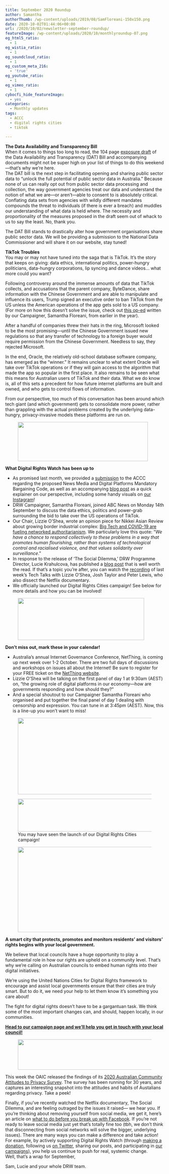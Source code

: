 ```yaml
---
title: September 2020 Roundup
author: Samantha
authorThumb: /wp-content/uploads/2019/08/SamFloreani-150x150.png
date: 2020-10-02T01:44:06+00:00
url: /2020/10/02/newsletter-september-roundup/
featureImage: /wp-content/uploads/2020/10/monthlyroundup-07.png
eg_html5_ratio:
  - 1
eg_wistia_ratio:
  - 1
eg_soundcloud_ratio:
  - 1
eg_custom_meta_216:
  - 'true'
eg_youtube_ratio:
  - 1
eg_vimeo_ratio:
  - 1
cybocfi_hide_featureImage:
  - yes
categories:
  - Monthly updates
tags:
  - ACCC
  - digital rights cities
  - tiktok

---
```

**The Data Availability and Transparency Bill**  
When it comes to things too long to read, the 104 page [exposure draft][1] of the Data Availability and Transparency (DAT) Bill and accompanying documents might not be super high on your list of things to do this weekend—that’s why we’re here.  
The DAT bill is the next step in facilitating opening and sharing public sector data to “unlock the full potential of public sector data in Australia.” Because none of us can really opt out from public sector data processing and collection, the way government agencies treat our data and understand the notion of what we are—or aren’t—able to consent to is absolutely critical. Conflating data sets from agencies with wildly different mandates compounds the threat to individuals (if there is ever a breach) and muddles our understanding of what data is held where. The necessity and proportionality of the measures proposed in the draft seem out of whack to us to say the least. No, thank you.

The DAT Bill stands to drastically alter how government organisations share public sector data. We will be providing a submission to the National Data Commissioner and will share it on our website, stay tuned!

**TikTok Troubles**  
You may or may not have tuned into the saga that is TikTok. It’s the story that keeps on giving: data ethics, international politics, power-hungry politicians, data-hungry corporations, lip syncing and dance videos… what more could you want?

Following controversy around the immense amounts of data that TikTok collects, and accusations that the parent company, ByteDance, share information with the Chinese Government and are able to manipulate and influence its users, Trump signed an executive order to ban TikTok from the US unless the American operations of the app gets sold to a US company. (For more on how this doesn’t solve the issue, check out [this op-ed][2] written by our Campaigner, Samantha Floreani, from earlier in the year).

After a handful of companies threw their hats in the ring, Microsoft looked to be the most promising—until the Chinese Government issued new regulations so that any transfer of technology to a foreign buyer would require permission from the Chinese Government. Needless to say, they rejected Microsoft.

In the end, Oracle, the relatively old-school database software company, has emerged as the “winner.” It remains unclear to what extent Oracle will take over TikTok operations or if they will gain access to the algorithm that made the app so popular in the first place. It also remains to be seen what this means for Australian users of TikTok and their data. What we do know is, all of this sets a precedent for how future internet platforms are built and owned, and who gets to control flows of information.  
  
From our perspective, too much of this conversation has been around which tech giant (and which government) gets to consolidate more power, rather than grappling with the actual problems created by the underlying data-hungry, privacy-invasive models these platforms are run on.

<div class="wp-block-image">
  <figure class="aligncenter size-large is-resized"><img loading="lazy" decoding="async" src="/wp-content/uploads/2020/10/Email_headers_highres-01-1024x310.png" alt="" class="wp-image-7296" width="412" height="124" srcset="/wp-content/uploads/2020/10/Email_headers_highres-01-1024x310.png 1024w, /wp-content/uploads/2020/10/Email_headers_highres-01-300x91.png 300w, /wp-content/uploads/2020/10/Email_headers_highres-01-768x233.png 768w, /wp-content/uploads/2020/10/Email_headers_highres-01.png 1376w" sizes="(max-width: 412px) 100vw, 412px" /></figure>
</div>

**What Digital Rights Watch has been up to**

  * As promised last month, we provided a [submission][3] to the ACCC regarding the proposed News Media and Digital Platforms Mandatory Bargaining Code, as well as an accompanying [blog post][4] as a quick explainer on our perspective, including some handy visuals on [our Instagram][5]!
  * DRW Campaigner, Samantha Floreani, joined ABC News on Monday 14th September to discuss the data ethics, politics and power-grab surrounding the bid to take over the US operations of TikTok.
  * Our Chair, Lizzie O’Shea, wrote an opinion piece for Nikkei Asian Review about growing border industrial complex: [Big Tech and COVID-19 are fueling networked authoritarianism][6]. We particularly love this quote: “_We have a chance to respond collectively to these problems in a way that promotes human flourishing, rather than systems of technological control and racialised violence, and that values solidarity over surveillance_.” 
  * In response to the release of ‘The Social Dilemma,’ DRW Programme Director, Lucie Krahulcova, has published a [blog post][7] that is well worth the read. If that’s a topic you’re after, you can watch the [recording][8] of last week’s Tech Talks with Lizzie O’Shea, Josh Taylor and Peter Lewis, who also dissect the Netflix documentary.
  * We officially launched our Digital Rights Cities campaign! See below for more details and how you can be involved!

<div class="wp-block-image">
  <figure class="aligncenter size-large is-resized"><img loading="lazy" decoding="async" src="/wp-content/uploads/2020/10/Email_headers_highres-06-1024x342.png" alt="" class="wp-image-7298" width="400" height="133" srcset="/wp-content/uploads/2020/10/Email_headers_highres-06-1024x342.png 1024w, /wp-content/uploads/2020/10/Email_headers_highres-06-300x100.png 300w, /wp-content/uploads/2020/10/Email_headers_highres-06-768x257.png 768w, /wp-content/uploads/2020/10/Email_headers_highres-06.png 1250w" sizes="(max-width: 400px) 100vw, 400px" /></figure>
</div>

**Don&#8217;t miss out, mark these in your calendar!**

  * Australia’s annual Internet Governance Conference, NetThing, is coming up next week over 1-2 October. There are two full days of discussions and workshops on issues all about the Internet! Be sure to register for your FREE ticket on the [NetThing website][9].
  * Lizzie O’Shea will be talking on the first panel of day 1 at 9:30am (AEST) on, “the growing role of digital platforms in our economy—how are governments responding and how should they?”
  * And a special shoutout to our Campaigner Samantha Floreani who organised and put together the final panel of day 1 dealing with censorship and expression. You can tune in at 3:45pm (AEST). Now, this is a line-up you won’t want to miss!

<div class="wp-block-image">
  <figure class="aligncenter size-large is-resized"><img loading="lazy" decoding="async" src="/wp-content/uploads/2020/10/Netthing_inclusionpanel.png" alt="" class="wp-image-7299" width="484" height="242" srcset="/wp-content/uploads/2020/10/Netthing_inclusionpanel.png 1024w, /wp-content/uploads/2020/10/Netthing_inclusionpanel-300x150.png 300w, /wp-content/uploads/2020/10/Netthing_inclusionpanel-768x384.png 768w" sizes="(max-width: 484px) 100vw, 484px" /></figure>
</div>

<div class="wp-block-image">
  <figure class="aligncenter size-large is-resized"><img loading="lazy" decoding="async" src="/wp-content/uploads/2020/10/Email_headers_highres-03-1024x171.png" alt="" class="wp-image-7300" width="621" height="104" srcset="/wp-content/uploads/2020/10/Email_headers_highres-03-1024x171.png 1024w, /wp-content/uploads/2020/10/Email_headers_highres-03-300x50.png 300w, /wp-content/uploads/2020/10/Email_headers_highres-03-768x128.png 768w, /wp-content/uploads/2020/10/Email_headers_highres-03-1536x256.png 1536w, /wp-content/uploads/2020/10/Email_headers_highres-03-2048x342.png 2048w" sizes="(max-width: 621px) 100vw, 621px" /><figcaption>You may have seen the launch of our Digital Rights Cities campaign!<br /></figcaption></figure>
</div>

<div class="wp-block-image">
  <figure class="aligncenter size-large is-resized"><img loading="lazy" decoding="async" src="/wp-content/uploads/2020/10/WEB_FB_BANNER_withtext_HIGHRES-02-1024x576.png" alt="" class="wp-image-7301" width="479" height="270" srcset="/wp-content/uploads/2020/10/WEB_FB_BANNER_withtext_HIGHRES-02-1024x576.png 1024w, /wp-content/uploads/2020/10/WEB_FB_BANNER_withtext_HIGHRES-02-300x169.png 300w, /wp-content/uploads/2020/10/WEB_FB_BANNER_withtext_HIGHRES-02-768x432.png 768w, /wp-content/uploads/2020/10/WEB_FB_BANNER_withtext_HIGHRES-02-1536x864.png 1536w, /wp-content/uploads/2020/10/WEB_FB_BANNER_withtext_HIGHRES-02-2048x1152.png 2048w" sizes="(max-width: 479px) 100vw, 479px" /></figure>
</div>

**A smart city that protects, promotes and monitors residents’ and visitors’ rights begins with your local government.**

We believe that local councils have a huge opportunity to play a fundamental role in how our rights are upheld on a community level. That’s why we’re calling on Australian councils to embed human rights into their digital initiatives.

We’re using the United Nations Cities for Digital Rights framework to encourage and assist local governments ensure that their cities are truly smart. But to do it, we need your help to let them know it’s something you care about!

The fight for digital rights doesn’t have to be a gargantuan task. We think some of the most important changes can, and should, happen locally, in our communities.

[**Head to our campaign page and we’ll help you get in touch with your local council!**][10]

<div class="wp-block-image">
  <figure class="aligncenter size-large is-resized"><img loading="lazy" decoding="async" src="/wp-content/uploads/2020/10/Email_headers_highres-02-1024x171.png" alt="" class="wp-image-7302" width="579" height="96" srcset="/wp-content/uploads/2020/10/Email_headers_highres-02-1024x171.png 1024w, /wp-content/uploads/2020/10/Email_headers_highres-02-300x50.png 300w, /wp-content/uploads/2020/10/Email_headers_highres-02-768x128.png 768w, /wp-content/uploads/2020/10/Email_headers_highres-02-1536x256.png 1536w, /wp-content/uploads/2020/10/Email_headers_highres-02-2048x342.png 2048w" sizes="(max-width: 579px) 100vw, 579px" /></figure>
</div>

This week the OAIC released the findings of its [2020 Australian Community Attitudes to Privacy Survey][11]. The survey has been running for 30 years, and captures an interesting snapshot into the attitudes and habits of Austalians regarding privacy. Take a peek!

Finally, if you’ve recently watched the Netflix documentary, The Social Dilemma, and are feeling outraged by the issues it raised— we hear you. If you’re thinking about removing yourself from social media, we get it, here’s an article on [what to do before you break up with Facebook][12]. If you’re not ready to leave social media just yet that’s totally fine too (tbh, we don’t think that disconnecting from social networks will solve the bigger, underlying issues). There are many ways you can make a difference and take action! For example, by actively supporting Digital Rights Watch (through [making a donation][13], following us [on Twitter][14], sharing our posts, and participating in [our campaigns][15]), you help us continue to push for real, systemic change.  
Well, that&#8217;s a wrap for September,  
  
Sam, Lucie and your whole DRW team.

 [1]: https://u1584542.ct.sendgrid.net/ss/c/atcYNHk4Eh2YdGnwBh-YDA2XqZ4BvKfwqMjhJ3bRLIppcYPJx_bns_axIHLV2hZHCg2HKGacmdLRmLClMiF9o4MLS-3l-_v-w1OO3Z8f-V9S3P8dawS_iO5Pvd_k9zc3eaYJKHRdfPYcMmkUKCBFaVnqppMA5v0ZnB5HhZZmjGBaHC2IbmwwEGJS8Th3xQMLQitx-Jo_ScwNBoQfQ_zGzB4I-ikq4cM32K1uYBfotHRforme0yGxFr6kiowztBrX2TemWtENJypudffxF2XC8FNKLYaSQ1aLzVpGgJrFNns/35h/THqqqrIgRbaFcZmRTaKWsQ/h0/OcJ0WXyBBQKIP4-OCNpnwLAvatAlWQ7E9MGvup9FRuA
 [2]: https://u1584542.ct.sendgrid.net/ss/c/atcYNHk4Eh2YdGnwBh-YDL2pqlARv2wBshrgOqWkXMHPoixLR5mf6lOc5b8ZdTDh__6naO2X6yIAmqMxJlil3-LzZ2nm7kQ014D6afJmoVwi7_xg0ddkae_lPTWsyaLN2R0gMIz8mE2iVD2JlVQMm04meatuT-FogkQKbsIxoLltA3kEU1FqYkR44VIPV4I1HyP6i3YpOt2phUo7TgTZRUy-JgkIw0ZMojUUgIXZXwbCasX9YV9ncoVvYuGtBiSOn21TpLRPc2jp-AQKEQ4YfoBy9X-7WpQYP9K0zwxiQ52o_jLXydsE3CmOfdaeTwOdokv4xjxqNfFwyrRfFKiuZOhlcWUQ_8yhnyUld_4Dd9z_3XFP7fYFGLaDjLzYl2qI1sKYnb2DDSBdoS0SU9hFKUX26EbXRUgH0oshnKCb31k/35h/THqqqrIgRbaFcZmRTaKWsQ/h1/RRss_nABr3rsv8EeeYFJjIhUmXz1tmH5yPjsSRWOD4c
 [3]: https://u1584542.ct.sendgrid.net/ss/c/CMxF4nARlf6wAFa1PSfv0mmZ9RIuK0LyVv5J0Wo3jtLbQYuZN58BSDpHzW6ON_XefmyGbUhlRMw2o37XHlDr1Hu2oOybR0dSQKPcDp05PRnQIM0986xLkUtAm49hUUxonawl5CkKKKN3Q4FND-qIZA9izJp3P86E0lYq9pJWapSDHSEOPOVCvGQKPH4XjRlVF1XaXKi4gOXrfBtyMRlrgUQXFCHmMUjyGJS1zhr1ZXyhxP7BXH_VjsnqNP4CaDp7D1Pz6ixpeYErTDq8OUzasFJwzU9fF7i8Gg7wZyiPDwufhj-ufYOhYFiIL8D8R1F89cUB78NKgO9H_AEQJeFLYVpfvKXAVpI-KlU2lg_rx74/35h/THqqqrIgRbaFcZmRTaKWsQ/h2/9lnS6b4aKTYdLkMn5LfzB7dWPjZLABdgx_eg5kChhho
 [4]: https://u1584542.ct.sendgrid.net/ss/c/CMxF4nARlf6wAFa1PSfv0mmZ9RIuK0LyVv5J0Wo3jtLbQYuZN58BSDpHzW6ON_Xe_Jin93oFEiss0xl3Wv5mQyzLep4TS1Bk61Crl1OOPXuMn14ii5c8JmXEo0YA77X8g2drXwuJZUcc2CnXtt_GerktYPx1WQ3k7zjwaHLiHtN4cdI6lTgUmM3pN3oTcIAllG_smse2mwywCFLRamQ8Rk9wDrtz1r7tJzsu_iVBP9dGuzoBcIfLwfMydDnOR5Cm0ObY5qP0TRbwwkhsTHR8vovYo3l-a7m4nFPMnn0tw-74QUsX9FbfEyfdqSZaDFI8dVnpIvQU_tjBtlJWyT2hI0aUtr_dBdfzkezkQNFBCQ0/35h/THqqqrIgRbaFcZmRTaKWsQ/h3/W0TYxpjkbjPDVc0SfT59CqFcICD-hKBPhmGwyflQTuc
 [5]: https://u1584542.ct.sendgrid.net/ss/c/atcYNHk4Eh2YdGnwBh-YDE-osrDsyUs4KS0eRiq-k7SjmczmnzaU6AnmsP1xH7AWxdCItM19GOboCZB9nZ6hUgcK_4FQLtE7Vo9MO52YVvdtTb5X3sLnipnfdVKl_J4AIxCd0ly5k--k-zaNJEhkvKaR7Q4KCM8ZyJ4-Wv12WR_0u1lziDntaOk-wrMZrllzOCBm_tS5uWN5Em7JHMCkGaggrNvy4-QUwubxgbBEY63IXu0bBkM5MRaIElwrpubUPGSQSI8xyTyAzRVAJxDPOQ/35h/THqqqrIgRbaFcZmRTaKWsQ/h4/qDL9aKN4X9RirfepXm4dk1ere8mXls2zqGq5EMeYypU
 [6]: https://u1584542.ct.sendgrid.net/ss/c/P8Elou2Rvc0qoMPEUZrMXVeji1rgn2bhZTfflY7dcE-egZheiRAHbLqmiezl0NtsTX9rkPDoYtbW63RNEXrfqbA54y1LAhqamMoyupPe71RRELjdyq_P6qJUtGhEaYVj58OrKmCs5o8xtKRBVjbUrWFX0fKHeOjKoFMNpeORJYYSjqsmjhrWf99XVbQoDG5ZMY-hrqo4rJ5uaFAGh2Y-3kKRqDVFNASU5GJEuEh2CjkFOTd--pyJfNpk1SOajqRwPh6Tm5FdCOifASJllVt1tlY9hfqFbhxectspfDxMnfjp7nX5CXhVXLYm7lTQnkd3cIKd7a3A2QENFF8ONfuXTg/35h/THqqqrIgRbaFcZmRTaKWsQ/h5/dHToMsR26KgLdnxWSZ2tb-O50WFse0-q_LOW08R0pSk
 [7]: https://u1584542.ct.sendgrid.net/ss/c/tTBUZwcBH_2q13Ow12s-jYjniiw5gMV66XhE3W7p8lN6lekBubVG5IgF2fldvFjVkgPXsOovzJDIjcBorrBhjmkqF1MgZaIMTxhcULmqWFGuDMMx1yRMLJhE8gddqFR_2KUS6Y1THeqOy4v1_78DP_CdtdISqDO9nCl6LeGolXEl3ePivJHs33a6n6y8s44UG2US3yUdDJklRH5i-hBwWAJqktZy3iEsf4AiyfA8Zm8KgIYCceUoRpsv597agfZh5coiH8hmeFpCrraKO9_k9D4cOl9hNdx27Kn6tTMf4Y4R_6BpL1Rl6on3ZrsIrE0n0Sm98uVrMWjPHicqSv0_yucoOXKit8hubr7JGoZ4Hko/35h/THqqqrIgRbaFcZmRTaKWsQ/h6/ujjJp8O1EmrWhymiI29jU3TQ63bfxdGc3O-iboH0qmw
 [8]: https://u1584542.ct.sendgrid.net/ss/c/P8Elou2Rvc0qoMPEUZrMXQOdkwYPfWp1lSbdBGL8OQkZBIAwRpAMXO0VP8S7qG9nNG5lCwcrbUcWp0cPDkPYnjrxbasxULctriVpbySv_gkuFSCJnv0SNxRwiIMtEC9uJskD8wVgOsdyWx3aiR8VYGHykt5T0mOnRGvzY1oyl9wcz8bZNqkiGs5xziCxp4FFe5pzUUOYrPGZW8zI0cF6iNLm2zYWbttyWutWb9lsqdwMcCARw4c-GYRz6SfbF_qVKkbIvUwJmiMhWKpO_tvtJamNfZEEeKoHxFiIxD3qBYVF_9UtaEnwpkfYJglTOOc0/35h/THqqqrIgRbaFcZmRTaKWsQ/h7/9JprRjYaOkplKNsUyP9UQaOR8V3cPK4Eu_77jEWX1Bw
 [9]: https://u1584542.ct.sendgrid.net/ss/c/atcYNHk4Eh2YdGnwBh-YDHhKSmRxDHpabaupyCgv9-SehXa-YmRWth0SDOwkyHErDx-1gSQqVJx7WByALD4goicfYDjCP337MUQHX_lVFqQo1Mphy83oTVMkSQS2DdzaIi4cFgJcjsx33r_SpzQUHV3rqlQEhgEA0S5XWINzh0wTcOgTIiRb3ggKhq1sqwnai7JGtA6MxDRo1VTk7PaJTAuy1N593m0DLkLbOXOdGEQS_afKFCi450WklCK7Caxy/35h/THqqqrIgRbaFcZmRTaKWsQ/h8/so7Y3pjN-hNIOmzmLFYmBQ96dRhPKiuRNjdhuq3GKvo
 [10]: https://u1584542.ct.sendgrid.net/ss/c/CMxF4nARlf6wAFa1PSfv0mmZ9RIuK0LyVv5J0Wo3jtL9zDCozQJIpak6JF85iW0bT7Pqf12R0Xw443jRNpS4cnm5kzCaoUlqNw9v7wvGZA9sgh7I3y3iux-ainrFNgPVnqbHf3pMtWOVB9oIZAS13a6Ajnu57F1OetJjuzVglBQq-7E30uBGAmvla5WzhaHzJn2gNneVnaLD9XogdeH4vn_wVNsGXc8nzGaPXFGRZMBG96fInxJQY1JlM97z_EBoewnZKOLhWk7m0rcN7kAlLQ/35h/THqqqrIgRbaFcZmRTaKWsQ/h10/lOXsOz8tJQURnAVX2y6VkKLjxv2J2eWBJHU2DB4XVS8
 [11]: https://u1584542.ct.sendgrid.net/ss/c/atcYNHk4Eh2YdGnwBh-YDMjy9orlly-Dbl0TusCimmM2ZPmIt1bar1kqsaxfRGn3nl829SToZtLMtpPblkvK9E6LjtDouToFN2kU65847GWeQ6zedrqgXhwhO21ycwxBOdBAdebAUuM5f3gntVx18r_0GhtEHUfzNrdmwqEfKOjXQ6OBnSygQ3hzp2OOzUxAUmi7T9tLq_8yTj2pWLDMsyk4d3Jv9BMG0FUwdMCHnrtR45FpNjpIC6_4ywm6VIoud17I158u7bVmgt8jqWYP3Mcf6BxXLiq5a27gIL6oCv1669FeAgWn4AWMAPN-g4TVzq2BZ8pWPkLfQw9Y9VRmiZJK_CGgTrKm9qaRwmpsRUn1y6uYbbqL7i4NvVlmw5XxJhVNCvrWFkk7VlNYtUG1rqfEO6610W4qhLVTZBO0ZM3Thzj1v6L5vd9nLOm7bY8f/35h/THqqqrIgRbaFcZmRTaKWsQ/h11/_3GJ2j4qLOK3CmOugildxJfY6qSQ-MtPkVUa1OgwgLc
 [12]: https://u1584542.ct.sendgrid.net/ss/c/tTBUZwcBH_2q13Ow12s-jSVH9WXMSkxQ2NiCSK4XGtuSrIQ1JUd624HhOFykJt615nfTdeairYL5TsbqmZtwfs8j_ychpAowTjTX3QMVXv-lkkfzlwo9RzbhTORxE5hOucbip4jq76S9Ibbi1SiapgAmB2pKxMeMrLg2enDwaQvvqs_sDa2r15Y4N_LH3O3Aho8EG860E7cOqN_lXuWyQmNyaQ1k7ZOykl0x69qTbUMSvTUobMSLZyzSMkCk1-62xShz0q4palzcCt6f8WIJO07JxsBNJL9kUw95RaUWJT4/35h/THqqqrIgRbaFcZmRTaKWsQ/h12/bscloAtPGQoo0Q0Y62X0ja63HF6BR25mPDHvq45k5ac
 [13]: https://u1584542.ct.sendgrid.net/ss/c/CMxF4nARlf6wAFa1PSfv0mmZ9RIuK0LyVv5J0Wo3jtJsV6xN7tO3CeYP45h5dK3P2zEiqGNyXZOeIanGZOAWDByGxNw3bST1_mq4QxdqBBPennFoHBFTwfa05XNPHkQel8czQpUpiW-_-cl1_vhuAouDJcWlYC7N_7dSaP9bcF1d9N-uk9cSYwknqaz8AQM_PvuEzqmgM7G3-geJKwKEXdH1eg7ibop39zzk1EfPNKZP7cjEe9MxbKQCKzWi8wuLya5sJuXt6xakMqwoX7a6Gg/35h/THqqqrIgRbaFcZmRTaKWsQ/h13/lqYPozdOLlSaA0WnPJMv8LBtORkiXaJbFN_oExhHgfg
 [14]: https://u1584542.ct.sendgrid.net/ss/c/dSCQfi9FLISmU3ZE3bfPhlSBN6XYeCKzaLLHWVkJ-A--sWVcZ32Mid_yyN035Y6hXhUnnEc_Jwr_9rVOvRhBO14CPv-y_U6wuIKtxmoquIN1ERo40b31PATVpp17oaePOBzoRHUozPbzbbCju5Y_suAmYOkGKfZHMv3MmDNt09TkR-qZasur1JS-MXqcu6DJEm11kFuW8V0EhRzhwx5eHhLMPdlMpzCed2WpLUtF6ix5-Szr2---NUGsYm9KHFlA/35h/THqqqrIgRbaFcZmRTaKWsQ/h14/j4waQjgwbxT0ZgaG_sGpC7tPiigYxnz8vulH5056EP8
 [15]: https://u1584542.ct.sendgrid.net/ss/c/CMxF4nARlf6wAFa1PSfv0mmZ9RIuK0LyVv5J0Wo3jtIjaXna7VQQIiv_KDJSxPUM4pGsDl8U4fEqZa8C9Rp6iaO_K0CDjhLF1xfvmm6yenyXeW7UZwRaS6KfAOtTPLD1kyAbROoLrrzSj1XDv3tu19h2kAol7N4d_atcKsGi-Ud2NufGxfRPJaf_6LnTjEApduB7O0181A3oGNIpLFVW1eDzb8RClfuyQDcYLKAaOJ3VCg32eCoNGfZHn512CWjbgkvaFlF53rUJ9SRnAGsUNEy8JGvjWi80gwcwEf9Zplw/35h/THqqqrIgRbaFcZmRTaKWsQ/h15/XBgZIrCxWZMmYbT9vhQA0KMKLP463noXvveQYQqzXwM